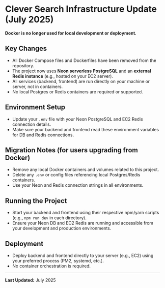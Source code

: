 # Clever Search Infrastructure Update (July 2025)

**Docker is no longer used for local development or deployment.**

## Key Changes
- All Docker Compose files and Dockerfiles have been removed from the repository.
- The project now uses **Neon serverless PostgreSQL** and an **external Redis instance** (e.g., hosted on your EC2 server).
- All services (backend, frontend) are run directly on your machine or server, not in containers.
- No local Postgres or Redis containers are required or supported.

## Environment Setup
- Update your `.env` file with your Neon PostgreSQL and EC2 Redis connection details.
- Make sure your backend and frontend read these environment variables for DB and Redis connections.

## Migration Notes (for users upgrading from Docker)
- Remove any local Docker containers and volumes related to this project.
- Delete any `.env` or config files referencing local Postgres/Redis containers.
- Use your Neon and Redis connection strings in all environments.

## Running the Project
- Start your backend and frontend using their respective npm/yarn scripts (e.g., `npm run dev` in each directory).
- Ensure your Neon DB and EC2 Redis are running and accessible from your development and production environments.

## Deployment
- Deploy backend and frontend directly to your server (e.g., EC2) using your preferred process (PM2, systemd, etc.).
- No container orchestration is required.

---
**Last Updated:** July 2025 